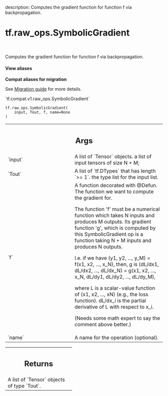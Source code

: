 description: Computes the gradient function for function f via backpropagation.

<div itemscope itemtype="http://developers.google.com/ReferenceObject">
<meta itemprop="name" content="tf.raw_ops.SymbolicGradient" />
<meta itemprop="path" content="Stable" />
</div>

# tf.raw_ops.SymbolicGradient

<!-- Insert buttons and diff -->

<table class="tfo-notebook-buttons tfo-api nocontent" align="left">

</table>



Computes the gradient function for function f via backpropagation.

<section class="expandable">
  <h4 class="showalways">View aliases</h4>
  <p>
<b>Compat aliases for migration</b>
<p>See
<a href="https://www.tensorflow.org/guide/migrate">Migration guide</a> for
more details.</p>
<p>`tf.compat.v1.raw_ops.SymbolicGradient`</p>
</p>
</section>

<pre class="devsite-click-to-copy prettyprint lang-py tfo-signature-link">
<code>tf.raw_ops.SymbolicGradient(
    input, Tout, f, name=None
)
</code></pre>



<!-- Placeholder for "Used in" -->


<!-- Tabular view -->
 <table class="responsive fixed orange">
<colgroup><col width="214px"><col></colgroup>
<tr><th colspan="2"><h2 class="add-link">Args</h2></th></tr>

<tr>
<td>
`input`
</td>
<td>
A list of `Tensor` objects. a list of input tensors of size N + M;
</td>
</tr><tr>
<td>
`Tout`
</td>
<td>
A list of `tf.DTypes` that has length `>= 1`.
the type list for the input list.
</td>
</tr><tr>
<td>
`f`
</td>
<td>
A function decorated with @Defun.
The function we want to compute the gradient for.

The function 'f' must be a numerical function which takes N inputs and
produces M outputs. Its gradient function 'g', which is computed by
this SymbolicGradient op is a function taking N + M inputs and
produces N outputs.

I.e. if we have
(y1, y2, ..., y_M) = f(x1, x2, ..., x_N),
then, g is
(dL/dx1, dL/dx2, ..., dL/dx_N) = g(x1, x2, ..., x_N,
dL/dy1, dL/dy2, ..., dL/dy_M),

where L is a scalar-value function of (x1, x2, ..., xN) (e.g., the
loss function). dL/dx_i is the partial derivative of L with respect
to x_i.

(Needs some math expert to say the comment above better.)
</td>
</tr><tr>
<td>
`name`
</td>
<td>
A name for the operation (optional).
</td>
</tr>
</table>



<!-- Tabular view -->
 <table class="responsive fixed orange">
<colgroup><col width="214px"><col></colgroup>
<tr><th colspan="2"><h2 class="add-link">Returns</h2></th></tr>
<tr class="alt">
<td colspan="2">
A list of `Tensor` objects of type `Tout`.
</td>
</tr>

</table>

